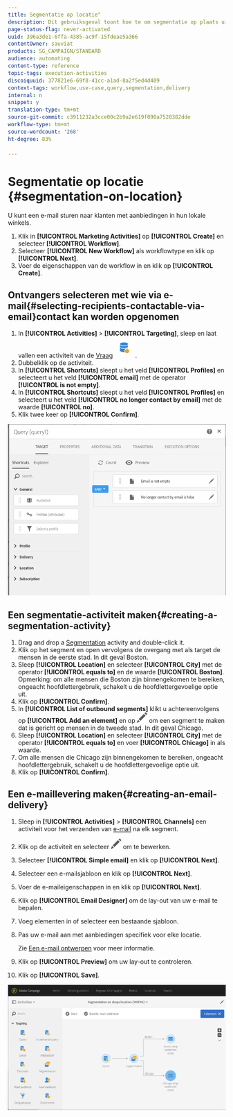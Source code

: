 ```yaml
---
title: Segmentatie op locatie"
description: Dit gebruiksgeval toont hoe te om segmentatie op plaats uit te voeren.
page-status-flag: never-activated
uuid: 396a3de1-6ffa-4385-ac9f-15fdeae5a366
contentOwner: sauviat
products: SG_CAMPAIGN/STANDARD
audience: automating
content-type: reference
topic-tags: execution-activities
discoiquuid: 377821e6-69f8-41cc-a1ad-8a2f5ed4d409
context-tags: workflow,use-case,query,segmentation,delivery
internal: n
snippet: y
translation-type: tm+mt
source-git-commit: c3911232a3cce00c2b9a2e619f090a7520382dde
workflow-type: tm+mt
source-wordcount: '268'
ht-degree: 83%

---
```



# Segmentatie op locatie {#segmentation-on-location}

U kunt een e-mail sturen naar klanten met aanbiedingen in hun lokale winkels.

1. Klik in **[!UICONTROL Marketing Activities]** op **[!UICONTROL Create]** en selecteer **[!UICONTROL Workflow]**.
1. Selecteer **[!UICONTROL New Workflow]** als workflowtype en klik op **[!UICONTROL Next]**.
1. Voer de eigenschappen van de workflow in en klik op **[!UICONTROL Create]**.

## Ontvangers selecteren met wie via e-mail{#selecting-recipients-contactable-via-email}contact kan worden opgenomen

1. In **[!UICONTROL Activities]** > **[!UICONTROL Targeting]**, sleep en laat vallen een activiteit van de [Vraag](../../automating/using/query.md) ![](assets/query.png).
1. Dubbelklik op de activiteit.
1. In **[!UICONTROL Shortcuts]** sleept u het veld **[!UICONTROL Profiles]** en selecteert u het veld **[!UICONTROL email]** met de operator **[!UICONTROL is not empty]**.
1. In **[!UICONTROL Shortcuts]** sleept u het veld **[!UICONTROL Profiles]** en selecteert u het veld **[!UICONTROL no longer contact by email]** met de waarde **[!UICONTROL no]**.
1. Klik twee keer op **[!UICONTROL Confirm]**.

![](assets/wf-complement-query.png)

## Een segmentatie-activiteit maken{#creating-a-segmentation-activity}

1. Drag and drop a [Segmentation](../../automating/using/segmentation.md) activity and double-click it.
1. Klik op het segment en open vervolgens de overgang met als target de mensen in de eerste stad. In dit geval Boston.
1. Sleep **[!UICONTROL Location]** en selecteer **[!UICONTROL City]** met de operator **[!UICONTROL equals to]** en de waarde **[!UICONTROL Boston]**.
Opmerking: om alle mensen die Boston zijn binnengekomen te bereiken, ongeacht hoofdlettergebruik, schakelt u de hoofdlettergevoelige optie uit.
1. Klik op **[!UICONTROL Confirm]**.
1. In **[!UICONTROL List of outbound segments]** klikt u achtereenvolgens op **[!UICONTROL Add an element]** en op ![](assets/edit_darkgrey-24px.png) om een segment te maken dat is gericht op mensen in de tweede stad. In dit geval Chicago.
1. Sleep **[!UICONTROL Location]** en selecteer **[!UICONTROL City]** met de operator **[!UICONTROL equals to]** en voer **[!UICONTROL Chicago]** in als waarde.
1. Om alle mensen die Chicago zijn binnengekomen te bereiken, ongeacht hoofdlettergebruik, schakelt u de hoofdlettergevoelige optie uit.
1. Klik op **[!UICONTROL Confirm]**.

## Een e-maillevering maken{#creating-an-email-delivery}

1. Sleep in **[!UICONTROL Activities]** > **[!UICONTROL Channels]** een activiteit voor het verzenden van [e-mail](../../automating/using/email-delivery.md) na elk segment.
1. Klik op de activiteit en selecteer ![](assets/edit_darkgrey-24px.png) om te bewerken.
1. Selecteer **[!UICONTROL Simple email]** en klik op **[!UICONTROL Next]**.
1. Selecteer een e-mailsjabloon en klik op **[!UICONTROL Next]**.
1. Voer de e-maileigenschappen in en klik op **[!UICONTROL Next]**.
1. Klik op **[!UICONTROL Email Designer]** om de lay-out van uw e-mail te bepalen.
1. Voeg elementen in of selecteer een bestaande sjabloon.
1. Pas uw e-mail aan met aanbiedingen specifiek voor elke locatie.

   Zie [Een e-mail ontwerpen](../../designing/using/designing-from-scratch.md#designing-an-email-content-from-scratch) voor meer informatie.

1. Klik op **[!UICONTROL Preview]** om uw lay-out te controleren.
1. Klik op **[!UICONTROL Save]**.

![](assets/wf-segmentation-location.png)

